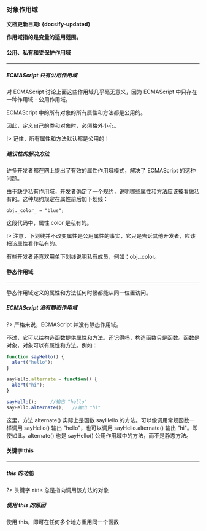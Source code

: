 ### 对象作用域 <!-- {docsify-ignore} -->

**文档更新日期: {docsify-updated}**



**作用域指的是变量的适用范围。**



#### 公用、私有和受保护作用域

---

##### ECMAScript 只有公用作用域

对 ECMAScript 讨论上面这些作用域几乎毫无意义，因为 ECMAScript 中只存在一种作用域 - 公用作用域。

ECMAScript 中的所有对象的所有属性和方法都是公用的。

因此，定义自己的类和对象时，必须格外小心。

!> 记住，所有属性和方法默认都是公用的！

##### 建议性的解决方法

许多开发者都在网上提出了有效的属性作用域模式，解决了 ECMAScript 的这种问题。

由于缺少私有作用域，开发者确定了一个规约，说明哪些属性和方法应该被看做私有的。这种规约规定在属性前后加下划线：

```
obj._color_ = "blue";
```

这段代码中，属性 color 是私有的。

!> 注意，下划线并不改变属性是公用属性的事实，它只是告诉其他开发者，应该把该属性看作私有的。

有些开发者还喜欢用单下划线说明私有成员，例如：obj._color。





#### 静态作用域

---

静态作用域定义的属性和方法任何时候都能从同一位置访问。



##### ECMAScript 没有静态作用域

?> 严格来说，ECMAScript 并没有静态作用域。

不过，它可以给构造函数提供属性和方法。还记得吗，构造函数只是函数。函数是对象，对象可以有属性和方法。例如：

```js
function sayHello() {
  alert("hello");
}

sayHello.alternate = function() {
  alert("hi");
}

sayHello();		//输出 "hello"
sayHello.alternate();	//输出 "hi"
```

这里，方法 alternate() 实际上是函数 sayHello 的方法。可以像调用常规函数一样调用 sayHello() 输出 "hello"，也可以调用 sayHello.alternate() 输出 "hi"。即使如此，alternate() 也是 sayHello() 公用作用域中的方法，而不是静态方法。







#### 关键字 this

---

##### this 的功能

?> 关键字 `this` 总是指向调用该方法的对象



##### 使用 this 的原因

使用 this，即可在任何多个地方重用同一个函数



